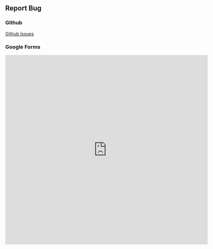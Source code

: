 <!-- no index -->
## Report Bug

<!-- <button onclick = "navigator.clipboard.writeText(get_meta())">Copy Error Data</button> -->

### Github
[Github Issues](https://github.com/ollielynas/md-website/issues)

### Google Forms
<iframe src="https://docs.google.com/forms/d/e/1FAIpQLSegJdCcd3Nzx_imuSzrVCjWEldT_zEVM7D3o6Q44NMO2H8ksQ/viewform?embedded=true"  width="640" height="600" frameborder="0" marginheight="0" marginwidth="0">Loading�</iframe>

<!-- LAST EDITED 1700435007 LAST EDITED-->